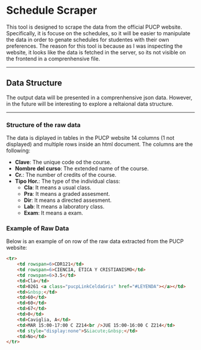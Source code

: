 # Schedule Scraper
This tool is designed to scrape the data from the official PUCP website. Specifically, it is focuse on the schedules, so it will be easier to manipulate the data in order to genate schedules for studentes with their own preferences. The reason for this tool is because as I was inspecting the website, it looks like the data is fetched in the server, so its not visible on the frontend in a comprenhensive file.

---

## Data Structure
The output data will be presented in a comprenhensive json data. However, in the future will be interesting to explore a reltaional data structure. 

---

### Structure of the raw data
The data is diplayed in tables in the PUCP website 14 columns (1 not displayed) and multiple rows inside an html document. 
The columns are the following:
- **Clave**: The unique code od the course.
- **Nombre del curso**: The extended name of the course.
- **Cr.**: The number of credits of the course. 
- **Tipo Hor.**: The type of the individual class: 
  - **Cla**: It means a usual class.
  - **Pra**: It means a graded assesment.
  - **Dir**: It means a directed assesment.
  - **Lab**: It means a laboratory class. 
  - **Exam**: It means a exam.

### Example of Raw Data

Below is an example of on row of the raw data extracted from the PUCP website:

```html
<tr>
    <td rowspan=6>CDR121</td>
    <td rowspan=6>CIENCIA, ÉTICA Y CRISTIANISMO</td>
    <td rowspan=6>3.5</td>
    <td>Cla</td>
    <td>0261 <a class="pucpLinkCeldaGris" href="#LEYENDA"></a></td>
    <td>&nbsp;</td>
    <td>60</td>
    <td>60</td>
    <td>67</td>
    <td>0</td>
    <td>Caviglia, A</td>
    <td>MAR 15:00-17:00 C Z214<br />JUE 15:00-16:00 C Z214</td>
    <td style="display:none">S&iacute;&nbsp;</td>
    <td>No</td>
</tr>

